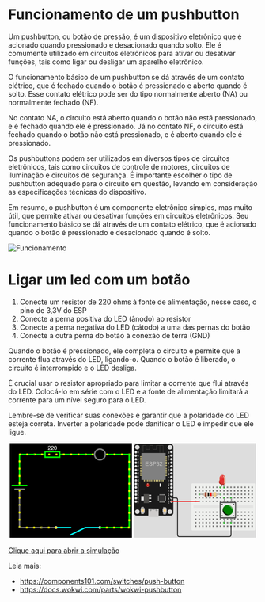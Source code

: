 # Funcionamento de um pushbutton

Um pushbutton, ou botão de pressão, é um dispositivo eletrônico que é acionado quando pressionado e desacionado quando solto. Ele é comumente utilizado em circuitos eletrônicos para ativar ou desativar funções, tais como ligar ou desligar um aparelho eletrônico.

O funcionamento básico de um pushbutton se dá através de um contato elétrico, que é fechado quando o botão é pressionado e aberto quando é solto. Esse contato elétrico pode ser do tipo normalmente aberto (NA) ou normalmente fechado (NF).

No contato NA, o circuito está aberto quando o botão não está pressionado, e é fechado quando ele é pressionado. Já no contato NF, o circuito está fechado quando o botão não está pressionado, e é aberto quando ele é pressionado.

Os pushbuttons podem ser utilizados em diversos tipos de circuitos eletrônicos, tais como circuitos de controle de motores, circuitos de iluminação e circuitos de segurança. É importante escolher o tipo de pushbutton adequado para o circuito em questão, levando em consideração as especificações técnicas do dispositivo.

Em resumo, o pushbutton é um componente eletrônico simples, mas muito útil, que permite ativar ou desativar funções em circuitos eletrônicos. Seu funcionamento básico se dá através de um contato elétrico, que é acionado quando o botão é pressionado e desacionado quando é solto.

![Funcionamento](https://components101.com/sites/default/files/component_pin/Push-button-Pinout.gif)

# Ligar um led com um botão
1. Conecte um resistor de 220 ohms à fonte de alimentação, nesse caso, o pino de 3,3V do ESP
2. Conecte a perna positiva do LED (ânodo) ao resistor
3. Conecte a perna negativa do LED (cátodo) a uma das pernas do botão
4. Conecte a outra perna do botão à conexão de terra (GND)

Quando o botão é pressionado, ele completa o circuito e permite que a corrente flua através do LED, ligando-o. Quando o botão é liberado, o circuito é interrompido e o LED desliga.

É crucial usar o resistor apropriado para limitar a corrente que flui através do LED. Colocá-lo em série com o LED e a fonte de alimentação limitará a corrente para um nível seguro para o LED.

Lembre-se de verificar suas conexões e garantir que a polaridade do LED esteja correta. Inverter a polaridade pode danificar o LED e impedir que ele ligue.

<p align="center">
    <img src="Images/falstadCircuit.gif" alt="Circuito Falstad" width="49%"></img>
    <img src="Images/wokwiCircuit.gif" alt="Circuito Wokwi" width="49%"></img>
</p>

[Clique aqui para abrir a simulação](https://wokwi.com/projects/358939441632215041)

Leia mais:
- https://components101.com/switches/push-button
- https://docs.wokwi.com/parts/wokwi-pushbutton
